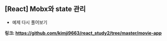 ## [React] Mobx와 state 관리
- 예제 다시 풀어보기

**링크: https://github.com/kimji9663/react_study2/tree/master/movie-app**
